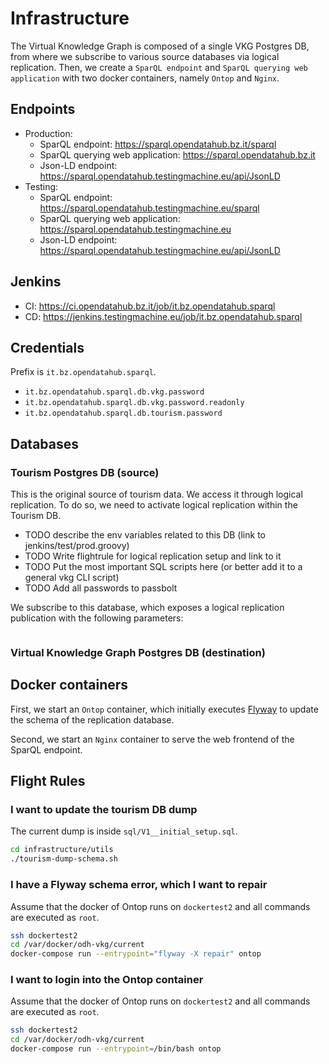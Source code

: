 # Infrastructure

The Virtual Knowledge Graph is composed of a single VKG Postgres DB, from where we subscribe to various source databases via logical replication. Then, we create a `SparQL endpoint` and `SparQL querying web application` with two docker containers, namely `Ontop` and `Nginx`.

## Endpoints

- Production:
  - SparQL endpoint: https://sparql.opendatahub.bz.it/sparql 
  - SparQL querying web application: https://sparql.opendatahub.bz.it
  - Json-LD endpoint: https://sparql.opendatahub.testingmachine.eu/api/JsonLD
- Testing:
  - SparQL endpoint: https://sparql.opendatahub.testingmachine.eu/sparql 
  - SparQL querying web application: https://sparql.opendatahub.testingmachine.eu
  - Json-LD endpoint: https://sparql.opendatahub.testingmachine.eu/api/JsonLD

## Jenkins

- CI: https://ci.opendatahub.bz.it/job/it.bz.opendatahub.sparql
- CD: https://jenkins.testingmachine.eu/job/it.bz.opendatahub.sparql

## Credentials

Prefix is `it.bz.opendatahub.sparql`.

- `it.bz.opendatahub.sparql.db.vkg.password`
- `it.bz.opendatahub.sparql.db.vkg.password.readonly`
- `it.bz.opendatahub.sparql.db.tourism.password`

## Databases

### Tourism Postgres DB (source)
This is the original source of tourism data. We access it through logical replication. To do so, we need to activate logical replication within the Tourism DB.

- TODO describe the env variables related to this DB (link to jenkins/test/prod.groovy)
- TODO Write flightrule for logical replication setup and link to it
- TODO Put the most important SQL scripts here (or better add it to a general vkg CLI script)
- TODO Add all passwords to passbolt 

We subscribe to this database, which exposes a logical replication publication with the following parameters:

```
```

### Virtual Knowledge Graph Postgres DB (destination)

## Docker containers
First, we start an `Ontop` container, which initially executes
[Flyway](https://flywaydb.org) to update the schema of the replication database.

Second, we start an `Nginx` container to serve the web frontend of the SparQL endpoint.

## Flight Rules

### I want to update the tourism DB dump

The current dump is inside `sql/V1__initial_setup.sql`.

```sh
cd infrastructure/utils
./tourism-dump-schema.sh
```

### I have a Flyway schema error, which I want to repair

Assume that the docker of Ontop runs on `dockertest2` and all commands are
executed as `root`.

```sh
ssh dockertest2
cd /var/docker/odh-vkg/current
docker-compose run --entrypoint="flyway -X repair" ontop
```

### I want to login into the Ontop container

Assume that the docker of Ontop runs on `dockertest2` and all commands are
executed as `root`.

```sh
ssh dockertest2
cd /var/docker/odh-vkg/current
docker-compose run --entrypoint=/bin/bash ontop
```

